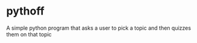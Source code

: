 # pythoff

A simple python program that asks a user to pick a topic and then quizzes them on that topic
